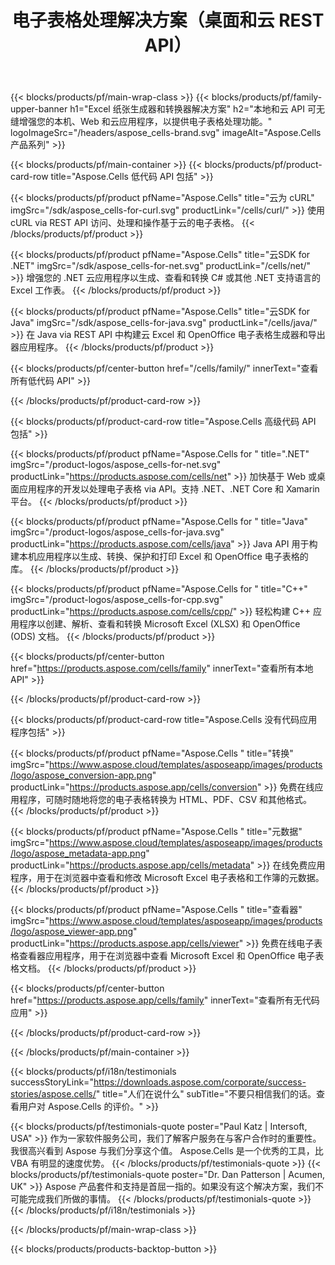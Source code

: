 ﻿---
title: 电子表格处理解决方案（桌面和云 REST API）
description: 本地和云 API 可无缝增强您的本机、Web 和云应用程序以提供电子表格处理功能
weight: 30
url: /zh/
---
{{< blocks/products/pf/main-wrap-class >}}
{{< blocks/products/pf/family-upper-banner h1="Excel 纸张生成器和转换器解决方案" h2="本地和云 API 可无缝增强您的本机、Web 和云应用程序，以提供电子表格处理功能。" logoImageSrc="/headers/aspose_cells-brand.svg" imageAlt="Aspose.Cells 产品系列" >}}

{{< blocks/products/pf/main-container >}}
{{< blocks/products/pf/product-card-row title="Aspose.Cells 低代码 API 包括" >}}

{{< blocks/products/pf/product pfName="Aspose.Cells" title="云为 cURL" imgSrc="/sdk/aspose_cells-for-curl.svg" productLink="/cells/curl/" >}}
使用 cURL via REST API 访问、处理和操作基于云的电子表格。
{{< /blocks/products/pf/product >}}

{{< blocks/products/pf/product pfName="Aspose.Cells" title="云SDK for .NET" imgSrc="/sdk/aspose_cells-for-net.svg" productLink="/cells/net/" >}}
增强您的 .NET 云应用程序以生成、查看和转换 C# 或其他 .NET 支持语言的 Excel 工作表。
{{< /blocks/products/pf/product >}}

{{< blocks/products/pf/product pfName="Aspose.Cells" title="云SDK for Java" imgSrc="/sdk/aspose_cells-for-java.svg" productLink="/cells/java/" >}}
在 Java via REST API 中构建云 Excel 和 OpenOffice 电子表格生成器和导出器应用程序。
{{< /blocks/products/pf/product >}}

{{< blocks/products/pf/center-button href="/cells/family/" innerText="查看所有低代码 API" >}}

{{< /blocks/products/pf/product-card-row >}}

{{< blocks/products/pf/product-card-row title="Aspose.Cells 高级代码 API 包括" >}}

{{< blocks/products/pf/product pfName="Aspose.Cells for " title=".NET" imgSrc="/product-logos/aspose_cells-for-net.svg" productLink="https://products.aspose.com/cells/net" >}}
加快基于 Web 或桌面应用程序的开发以处理电子表格 via API。支持 .NET、.NET Core 和 Xamarin 平台。
{{< /blocks/products/pf/product >}}

{{< blocks/products/pf/product pfName="Aspose.Cells for " title="Java" imgSrc="/product-logos/aspose_cells-for-java.svg" productLink="https://products.aspose.com/cells/java" >}}
Java API 用于构建本机应用程序以生成、转换、保护和打印 Excel 和 OpenOffice 电子表格的库。
{{< /blocks/products/pf/product >}}

{{< blocks/products/pf/product pfName="Aspose.Cells for " title="C++" imgSrc="/product-logos/aspose_cells-for-cpp.svg" productLink="https://products.aspose.com/cells/cpp/" >}}
轻松构建 C++ 应用程序以创建、解析、查看和转换 Microsoft Excel (XLSX) 和 OpenOffice (ODS) 文档。
{{< /blocks/products/pf/product >}}

{{< blocks/products/pf/center-button href="https://products.aspose.com/cells/family" innerText="查看所有本地 API" >}}

{{< /blocks/products/pf/product-card-row >}}

{{< blocks/products/pf/product-card-row title="Aspose.Cells 没有代码应用程序包括" >}}

{{< blocks/products/pf/product pfName="Aspose.Cells " title="转换" imgSrc="https://www.aspose.cloud/templates/asposeapp/images/products/logo/aspose_conversion-app.png" productLink="https://products.aspose.app/cells/conversion" >}}
免费在线应用程序，可随时随地将您的电子表格转换为 HTML、PDF、CSV 和其他格式。
{{< /blocks/products/pf/product >}}

{{< blocks/products/pf/product pfName="Aspose.Cells " title="元数据" imgSrc="https://www.aspose.cloud/templates/asposeapp/images/products/logo/aspose_metadata-app.png" productLink="https://products.aspose.app/cells/metadata" >}}
在线免费应用程序，用于在浏览器中查看和修改 Microsoft Excel 电子表格和工作簿的元数据。
{{< /blocks/products/pf/product >}}

{{< blocks/products/pf/product pfName="Aspose.Cells " title="查看器" imgSrc="https://www.aspose.cloud/templates/asposeapp/images/products/logo/aspose_viewer-app.png" productLink="https://products.aspose.app/cells/viewer" >}}
免费在线电子表格查看器应用程序，用于在浏览器中查看 Microsoft Excel 和 OpenOffice 电子表格文档。
{{< /blocks/products/pf/product >}}

{{< blocks/products/pf/center-button href="https://products.aspose.app/cells/family" innerText="查看所有无代码应用" >}}

{{< /blocks/products/pf/product-card-row >}}

{{< /blocks/products/pf/main-container >}}

{{< blocks/products/pf/i18n/testimonials successStoryLink="https://downloads.aspose.com/corporate/success-stories/aspose.cells/" title="人们在说什么" subTitle="不要只相信我们的话。查看用户对 Aspose.Cells 的评价。" >}}

{{< blocks/products/pf/testimonials-quote poster="Paul Katz | Intersoft, USA" >}}
作为一家软件服务公司，我们了解客户服务在与客户合作时的重要性。我很高兴看到 Aspose 与我们分享这个值。 Aspose.Cells 是一个优秀的工具，比VBA 有明显的速度优势。
{{< /blocks/products/pf/testimonials-quote >}}
{{< blocks/products/pf/testimonials-quote poster="Dr. Dan Patterson | Acumen, UK" >}}
Aspose 产品套件和支持是首屈一指的。如果没有这个解决方案，我们不可能完成我们所做的事情。
{{< /blocks/products/pf/testimonials-quote >}}
{{< /blocks/products/pf/i18n/testimonials >}}

{{< /blocks/products/pf/main-wrap-class >}}

{{< blocks/products/products-backtop-button >}}
